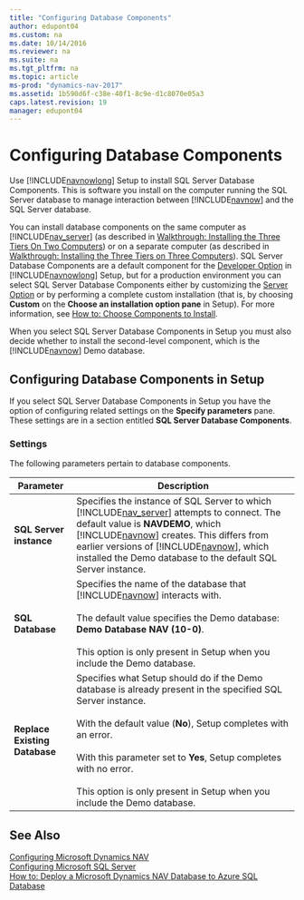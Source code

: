 ```yaml
---
title: "Configuring Database Components"
author: edupont04
ms.custom: na
ms.date: 10/14/2016
ms.reviewer: na
ms.suite: na
ms.tgt_pltfrm: na
ms.topic: article
ms-prod: "dynamics-nav-2017"
ms.assetid: 1b590d6f-c38e-40f1-8c9e-d1c8070e05a3
caps.latest.revision: 19
manager: edupont04
---
```

# Configuring Database Components
Use [!INCLUDE[navnowlong](includes/navnowlong_md.md)] Setup to install SQL Server Database Components. This is software you install on the computer running the SQL Server database to manage interaction between [!INCLUDE[navnow](includes/navnow_md.md)] and the SQL Server database.  

 You can install database components on the same computer as [!INCLUDE[nav_server](includes/nav_server_md.md)] \(as described in [Walkthrough: Installing the Three Tiers On Two Computers](Walkthrough--Installing-the-Three-Tiers-On-Two-Computers.md)\) or on a separate computer \(as described in [Walkthrough: Installing the Three Tiers on Three Computers](Walkthrough--Installing-the-Three-Tiers-on-Three-Computers.md)\). SQL Server Database Components are a default component for the [Developer Option](Developer-Option.md) in [!INCLUDE[navnowlong](includes/navnowlong_md.md)] Setup, but for a production environment you can select SQL Server Database Components either by customizing the [Server Option](Server-Option.md) or by performing a complete custom installation \(that is, by choosing **Custom** on the **Choose an installation option pane** in Setup\). For more information, see [How to: Choose Components to Install](How-to--Choose-Components-to-Install.md).  

 When you select SQL Server Database Components in Setup you must also decide whether to install the second-level component, which is the [!INCLUDE[navnow](includes/navnow_md.md)] Demo database.  

## Configuring Database Components in Setup  
 If you select SQL Server Database Components in Setup you have the option of configuring related settings on the **Specify parameters** pane. These settings are in a section entitled **SQL Server Database Components**.  

### Settings  
 The following parameters pertain to database components.  

|Parameter|Description|  
|---------------|-----------------|  
|**SQL Server instance**|Specifies the instance of SQL Server to which [!INCLUDE[nav_server](includes/nav_server_md.md)] attempts to connect. The default value is **NAVDEMO**, which [!INCLUDE[navnow](includes/navnow_md.md)] creates. This differs from earlier versions of [!INCLUDE[navnow](includes/navnow_md.md)], which installed the Demo database to the default SQL Server instance.|  
|**SQL Database**|Specifies the name of the database that [!INCLUDE[navnow](includes/navnow_md.md)] interacts with.<br /><br /> The default value specifies the Demo database: **Demo Database NAV \(10-0\)**.<br /><br /> This option is only present in Setup when you include the Demo database.|  
|**Replace Existing Database**|Specifies what Setup should do if the Demo database is already present in the specified SQL Server instance.<br /><br /> With the default value \(**No**\), Setup completes with an error.<br /><br /> With this parameter set to **Yes**, Setup completes with no error.<br /><br /> This option is only present in Setup when you include the Demo database.|  

## See Also  
 [Configuring Microsoft Dynamics NAV](Configuring-Microsoft-Dynamics-NAV.md)   
 [Configuring Microsoft SQL Server](Configuring-Microsoft-SQL-Server.md)   
 [How to: Deploy a Microsoft Dynamics NAV Database to Azure SQL Database](How-to--Deploy-a-Microsoft-Dynamics-NAV-Database-to-Azure-SQL-Database.md)

